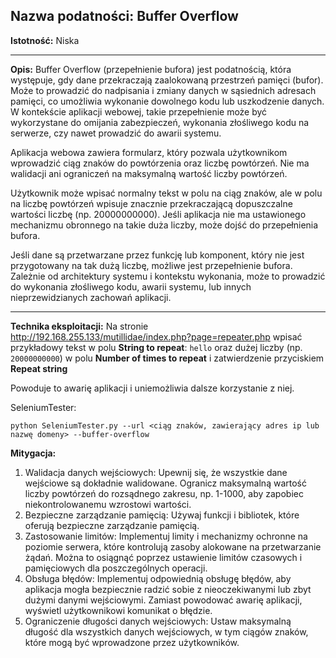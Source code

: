 ## Nazwa podatności: Buffer Overflow

**Istotność:** Niska

---

**Opis:**
Buffer Overflow (przepełnienie bufora) jest podatnością, która występuje, gdy dane przekraczają zaalokowaną przestrzeń pamięci (bufor). Może to prowadzić do nadpisania i zmiany danych w sąsiednich adresach pamięci, co umożliwia wykonanie dowolnego kodu lub uszkodzenie danych. W kontekście aplikacji webowej, takie przepełnienie może być wykorzystane do omijania zabezpieczeń, wykonania złośliwego kodu na serwerze, czy nawet prowadzić do awarii systemu.

Aplikacja webowa zawiera formularz, który pozwala użytkownikom wprowadzić ciąg znaków do powtórzenia oraz liczbę powtórzeń. Nie ma walidacji ani ograniczeń na maksymalną wartość liczby powtórzeń.

Użytkownik może wpisać normalny tekst w polu na ciąg znaków, ale w polu na liczbę powtórzeń wpisuje znacznie przekraczającą dopuszczalne wartości liczbę (np. 20000000000). Jeśli aplikacja nie ma ustawionego mechanizmu obronnego na takie duża liczby, może dojść do przepełnienia bufora.

Jeśli dane są przetwarzane przez funkcję lub komponent, który nie jest przygotowany na tak dużą liczbę, możliwe jest przepełnienie bufora. Zależnie od architektury systemu i kontekstu wykonania, może to prowadzić do wykonania złośliwego kodu, awarii systemu, lub innych nieprzewidzianych zachowań aplikacji.

---

**Technika eksploitacji:**
Na stronie http://192.168.255.133/mutillidae/index.php?page=repeater.php wpisać przykładowy tekst w polu **String to repeat**: `hello` oraz dużej liczby (np. `20000000000`) w polu **Number of times to repeat** i zatwierdzenie przyciskiem **Repeat string**

Powoduje to awarię aplikacji i uniemożliwia dalsze korzystanie z niej.

SeleniumTester:
```
python SeleniumTester.py --url <ciąg znaków, zawierający adres ip lub nazwę domeny> --buffer-overflow
```

**Mitygacja:**
1. Walidacja danych wejściowych: Upewnij się, że wszystkie dane wejściowe są dokładnie walidowane. Ogranicz maksymalną wartość liczby powtórzeń do rozsądnego zakresu, np. 1-1000, aby zapobiec niekontrolowanemu wzrostowi wartości.
1. Bezpieczne zarządzanie pamięcią: Używaj funkcji i bibliotek, które oferują bezpieczne zarządzanie pamięcią.
1. Zastosowanie limitów: Implementuj limity i mechanizmy ochronne na poziomie serwera, które kontrolują zasoby alokowane na przetwarzanie żądań. Można to osiągnąć poprzez ustawienie limitów czasowych i pamięciowych dla poszczególnych operacji.
1. Obsługa błędów: Implementuj odpowiednią obsługę błędów, aby aplikacja mogła bezpiecznie radzić sobie z nieoczekiwanymi lub zbyt dużymi danymi wejściowymi. Zamiast powodować awarię aplikacji, wyświetl użytkownikowi komunikat o błędzie.
1. Ograniczenie długości danych wejściowych: Ustaw maksymalną długość dla wszystkich danych wejściowych, w tym ciągów znaków, które mogą być wprowadzone przez użytkowników.
